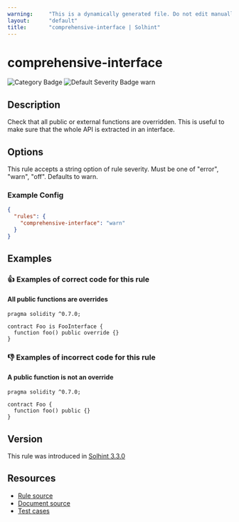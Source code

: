 ```yaml
---
warning:     "This is a dynamically generated file. Do not edit manually."
layout:      "default"
title:       "comprehensive-interface | Solhint"
---
```


# comprehensive-interface
![Category Badge](https://img.shields.io/badge/-Miscellaneous-informational)
![Default Severity Badge warn](https://img.shields.io/badge/Default%20Severity-warn-yellow)

## Description
Check that all public or external functions are overridden. This is useful to make sure that the whole API is extracted in an interface.

## Options
This rule accepts a string option of rule severity. Must be one of "error", "warn", "off". Defaults to warn.

### Example Config
```json
{
  "rules": {
    "comprehensive-interface": "warn"
  }
}
```


## Examples
### 👍 Examples of **correct** code for this rule

#### All public functions are overrides

```solidity
pragma solidity ^0.7.0;

contract Foo is FooInterface {
  function foo() public override {}
}

```

### 👎 Examples of **incorrect** code for this rule

#### A public function is not an override

```solidity
pragma solidity ^0.7.0;

contract Foo {
  function foo() public {}
}

```

## Version
This rule was introduced in [Solhint 3.3.0](https://github.com/protofire/solhint/blob/v3.3.0)

## Resources
- [Rule source](https://github.com/protofire/solhint/blob/master/lib/rules/miscellaneous/comprehensive-interface.js)
- [Document source](https://github.com/protofire/solhint/blob/master/docs/rules/miscellaneous/comprehensive-interface.md)
- [Test cases](https://github.com/protofire/solhint/blob/master/test/rules/miscellaneous/comprehensive-interface.js)
